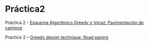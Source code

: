 # Práctica2

Práctica 2 - [Esquema Algorítmico Greedy o Voraz: Pavimentación de caminos](https://ualeda2.github.io/practica2/index)

Practice 2 – [Greedy design technique: Road paving](https://ualeda2.github.io/practica2/index_en)
